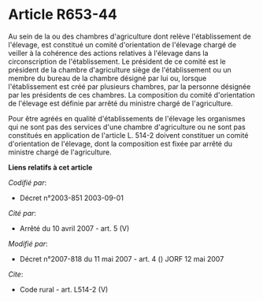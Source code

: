 # Article R653-44

Au sein de la ou des chambres d'agriculture dont relève l'établissement de l'élevage, est constitué un comité d'orientation
de l'élevage chargé de veiller à la cohérence des actions relatives à l'élevage dans la circonscription de l'établissement.
Le président de ce comité est le président de la chambre d'agriculture siège de l'établissement ou un membre du bureau de la
chambre désigné par lui ou, lorsque l'établissement est créé par plusieurs chambres, par la personne désignée par les
présidents de ces chambres. La composition du comité d'orientation de l'élevage est définie par arrêté du ministre chargé de
l'agriculture. 

Pour être agréés en qualité d'établissements de l'élevage les organismes qui ne sont pas des services d'une chambre
d'agriculture ou ne sont pas constitués en application de l'article L. 514-2 doivent constituer un comité d'orientation de
l'élevage, dont la composition est fixée par arrêté du ministre chargé de l'agriculture.

**Liens relatifs à cet article**

_Codifié par_:

  - Décret n°2003-851 2003-09-01

_Cité par_:

  - Arrêté du 10 avril 2007 - art. 5 (V)

_Modifié par_:

  - Décret n°2007-818 du 11 mai 2007 - art. 4 () JORF 12 mai 2007

_Cite_:

  - Code rural - art. L514-2 (V)

